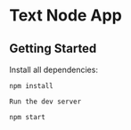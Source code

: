 # Text Node App

## Getting Started

Install all dependencies: 

```
npm install
```


```
Run the dev server
```

```
npm start
```
